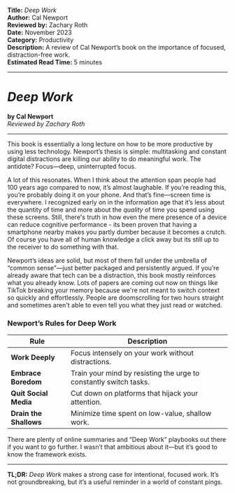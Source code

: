 **Title:** _Deep Work_  
**Author:** Cal Newport  
**Reviewed by:** Zachary Roth  
**Date:** November 2023  
**Category:** Productivity  
**Description:** A review of Cal Newport’s book on the importance of focused, distraction-free work.  
**Estimated Read Time:** 5 minutes

---

# _Deep Work_

**by Cal Newport**  
_Reviewed by Zachary Roth_

---

This book is essentially a long lecture on how to be more productive by using less technology. Newport’s thesis is simple: multitasking and constant digital distractions are killing our ability to do meaningful work. The antidote? Focus—deep, uninterrupted focus.

A lot of this resonates. When I think about the attention span people had 100 years ago compared to now, it’s almost laughable. If you’re reading this, you’re probably doing it on your phone. And that’s fine—screen time is everywhere. I recognized early on in the information age that it’s less about the quantity of time and more about the _quality_ of time you spend using these screens. Still, there's truth in how even the mere presence of a device can reduce cognitive performance - its been proven that having a smartphone nearby makes you partly dumber because it becomes a crutch. Of course you have all of human knowledge a click away but its still up to the receiver to do something with that.

Newport’s ideas are solid, but most of them fall under the umbrella of “common sense”—just better packaged and persistently argued. If you’re already aware that tech can be a distraction, this book mostly reinforces what you already know. Lots of papers are coming out now on things like TikTok breaking your memory because we're not meant to switch context so quickly and effortlessly. People are doomscrolling for two hours straight and sometimes aren't able to even tell you what they just read or watched.

### Newport’s Rules for Deep Work

| Rule                   | Description                                                       |
| ---------------------- | ----------------------------------------------------------------- |
| **Work Deeply**        | Focus intensely on your work without distractions.                |
| **Embrace Boredom**    | Train your mind by resisting the urge to constantly switch tasks. |
| **Quit Social Media**  | Cut down on platforms that hijack your attention.                 |
| **Drain the Shallows** | Minimize time spent on low-value, shallow work.                   |

There are plenty of online summaries and “Deep Work” playbooks out there if you want to go further. I wasn’t that ambitious about it—but it’s good to know the framework exists.

---

**TL;DR:** _Deep Work_ makes a strong case for intentional, focused work. It’s not groundbreaking, but it’s a useful reminder in a world of constant pings.
